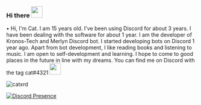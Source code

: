 ### Hi there <img src = "https://cdn.discordapp.com/emojis/763113602868707328.png?v=1" high="20px" width="30px">


• Hi, I'm Cat. I am 15 years old. I've been using Discord for about 3 years. I have been dealing with the software for about 1 year. I am the developer of Kronos-Tech and Merlyn Discord bot. I started developing bots on Discord 1 year ago. Apart from bot development, I like reading books and listening to music. I am open to self-development and learning. I hope to come to good places in the future in line with my dreams. You can find me on Discord with the tag cat#4321 <img src = "https://cdn.discordapp.com/emojis/844476750573731840.gif?v=1" high="20px" width="30px">

<img src="https://komarev.com/ghpvc/?username=catxrd&label=Number%20Visitors&color=E3F0FF" alt="catxrd" />


[![Discord Presence](https://lanyard-profile-readme.vercel.app/api/377152186234437633?theme=light&bg=E3F0FF&animated=false&hideDiscrim=false&borderRadius=30px)](https://discord.com/users/377152186234437633)
